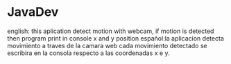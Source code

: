 # JavaDev
english: this aplication detect motion with webcam, if motion is detected then program print in console x and y position 
español:la aplicacion detecta movimiento a traves de la camara web cada movimiento detectado  se escribira en la consola respecto a las coordenadas x e y.
